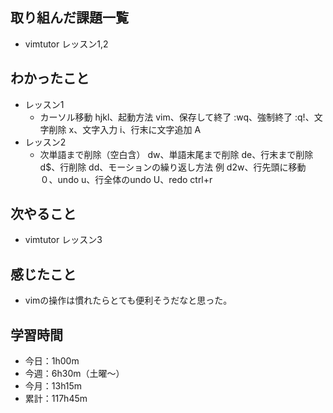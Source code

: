 ## 取り組んだ課題一覧
-  vimtutor レッスン1,2
## わかったこと
- レッスン1
    - カーソル移動 hjkl、起動方法 vim、保存して終了 :wq、強制終了 :q!、文字削除 x、文字入力 i、行末に文字追加 A
- レッスン2
    - 次単語まで削除（空白含） dw、単語末尾まで削除 de、行末まで削除 d$、行削除 dd、モーションの繰り返し方法 例 d2w、行先頭に移動 ０、undo u、行全体のundo U、redo ctrl+r
## 次やること
 - vimtutor レッスン3
## 感じたこと
- vimの操作は慣れたらとても便利そうだなと思った。
## 学習時間
- 今日：1h00m
- 今週：6h30m（土曜〜）
- 今月：13h15m
- 累計：117h45m
